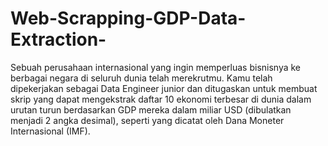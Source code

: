 # Web-Scrapping-GDP-Data-Extraction-
Sebuah perusahaan internasional yang ingin memperluas bisnisnya ke berbagai negara di seluruh dunia telah merekrutmu. Kamu telah dipekerjakan sebagai Data Engineer junior dan ditugaskan untuk membuat skrip yang dapat mengekstrak daftar 10 ekonomi terbesar di dunia dalam urutan turun berdasarkan GDP mereka dalam miliar USD (dibulatkan menjadi 2 angka desimal), seperti yang dicatat oleh Dana Moneter Internasional (IMF).
